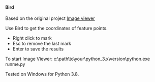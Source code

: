 #### Bird

<!-- ![Bird](data/2019.01.03-image-viewer.png) -->

Based on the original project [Image viewer](https://github.com/foobar167/junkyard#image_viewer)

Use Bird to get the coordinates of feature points.

* Right click to mark 
* Esc to remove the last mark
* Enter to save the results

To start Image Viewer:
c:\path\to\your\python_3.x\version\python.exe runme.py

Tested on Windows for Python 3.8.
